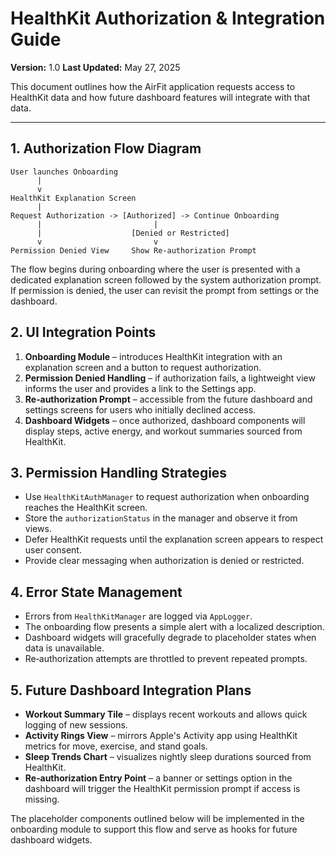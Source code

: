 # HealthKit Authorization & Integration Guide

**Version:** 1.0
**Last Updated:** May 27, 2025

This document outlines how the AirFit application requests access to HealthKit data and how future dashboard features will integrate with that data.

---

## 1. Authorization Flow Diagram

```text
User launches Onboarding
      |
      v
HealthKit Explanation Screen
      |
Request Authorization -> [Authorized] -> Continue Onboarding
      |                         |
      |                    [Denied or Restricted]
      v                         v
Permission Denied View     Show Re‑authorization Prompt
```

The flow begins during onboarding where the user is presented with a dedicated explanation screen followed by the system authorization prompt. If permission is denied, the user can revisit the prompt from settings or the dashboard.

## 2. UI Integration Points

1. **Onboarding Module** – introduces HealthKit integration with an explanation screen and a button to request authorization.
2. **Permission Denied Handling** – if authorization fails, a lightweight view informs the user and provides a link to the Settings app.
3. **Re‑authorization Prompt** – accessible from the future dashboard and settings screens for users who initially declined access.
4. **Dashboard Widgets** – once authorized, dashboard components will display steps, active energy, and workout summaries sourced from HealthKit.

## 3. Permission Handling Strategies

- Use `HealthKitAuthManager` to request authorization when onboarding reaches the HealthKit screen.
- Store the `authorizationStatus` in the manager and observe it from views.
- Defer HealthKit requests until the explanation screen appears to respect user consent.
- Provide clear messaging when authorization is denied or restricted.

## 4. Error State Management

- Errors from `HealthKitManager` are logged via `AppLogger`.
- The onboarding flow presents a simple alert with a localized description.
- Dashboard widgets will gracefully degrade to placeholder states when data is unavailable.
- Re‑authorization attempts are throttled to prevent repeated prompts.

## 5. Future Dashboard Integration Plans

- **Workout Summary Tile** – displays recent workouts and allows quick logging of new sessions.
- **Activity Rings View** – mirrors Apple's Activity app using HealthKit metrics for move, exercise, and stand goals.
- **Sleep Trends Chart** – visualizes nightly sleep durations sourced from HealthKit.
- **Re‑authorization Entry Point** – a banner or settings option in the dashboard will trigger the HealthKit permission prompt if access is missing.

The placeholder components outlined below will be implemented in the onboarding module to support this flow and serve as hooks for future dashboard widgets.
